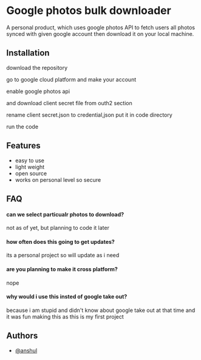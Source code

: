 
# Google photos bulk downloader

A personal product, which uses google photos API to fetch users all photos synced with given google account then download it on your local machine.


## Installation

download the repository

go to google cloud platform and make your account 

enable google photos api

and download client secret file from outh2 section 

rename client secret.json to credential,json put it in code directory 

run the code 



## Features

- easy to use
- light weight 
- open source
- works on personal level so secure 

## FAQ

#### can we select particualr photos to download?

not as of yet, but planning to code it later

#### how often does this going to get updates?

its a personal project so will update as i need

#### are you planning to make it cross platform?

nope

#### why would i use this insted of google take out?

because i am stupid and didn't know about google take out at that time and it was fun making this as this is my first project 
## Authors

- [@anshul](https://github.com/anshul-jpg)

